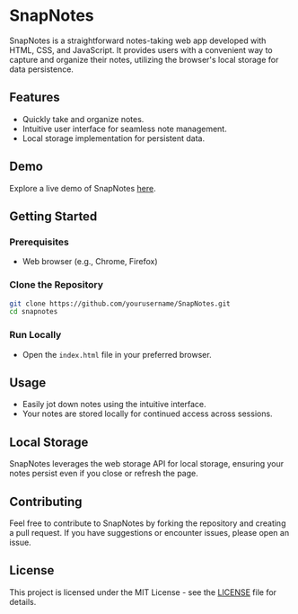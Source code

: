 # SnapNotes

SnapNotes is a straightforward notes-taking web app developed with HTML, CSS, and JavaScript. It provides users with a convenient way to capture and organize their notes, utilizing the browser's local storage for data persistence.

## Features

- Quickly take and organize notes.
- Intuitive user interface for seamless note management.
- Local storage implementation for persistent data.

## Demo

Explore a live demo of SnapNotes [here](https://sudhanshusr007.github.io/SnapNotes/).

## Getting Started

### Prerequisites

- Web browser (e.g., Chrome, Firefox)

### Clone the Repository

```bash
git clone https://github.com/yourusername/SnapNotes.git
cd snapnotes
```

### Run Locally

- Open the `index.html` file in your preferred browser.

## Usage

- Easily jot down notes using the intuitive interface.
- Your notes are stored locally for continued access across sessions.

## Local Storage

SnapNotes leverages the web storage API for local storage, ensuring your notes persist even if you close or refresh the page.

## Contributing

Feel free to contribute to SnapNotes by forking the repository and creating a pull request. If you have suggestions or encounter issues, please open an issue.

## License

This project is licensed under the MIT License - see the [LICENSE](LICENSE) file for details.
